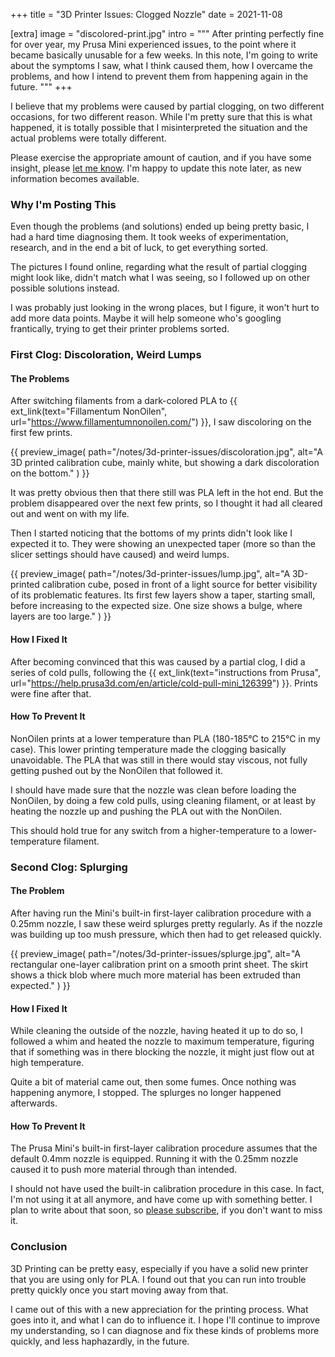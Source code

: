 +++
title = "3D Printer Issues: Clogged Nozzle"
date  = 2021-11-08

[extra]
image = "discolored-print.jpg"
intro = """
After printing perfectly fine for over year, my Prusa Mini experienced issues, to the point where it became basically unusable for a few weeks. In this note, I'm going to write about the symptoms I saw, what I think caused them, how I overcame the problems, and how I intend to prevent them from happening again in the future.
"""
+++

I believe that my problems were caused by partial clogging, on two different occasions, for two different reason. While I'm pretty sure that this is what happened, it is totally possible that I misinterpreted the situation and the actual problems were totally different.

Please exercise the appropriate amount of caution, and if you have some insight, please [let me know](/contact). I'm happy to update this note later, as new information becomes available.


### Why I'm Posting This

Even though the problems (and solutions) ended up being pretty basic, I had a hard time diagnosing them. It took weeks of experimentation, research, and in the end a bit of luck, to get everything sorted.

The pictures I found online, regarding what the result of partial clogging might look like, didn't match what I was seeing, so I followed up on other possible solutions instead.

I was probably just looking in the wrong places, but I figure, it won't hurt to add more data points. Maybe it will help someone who's googling frantically, trying to get their printer problems sorted.


### First Clog: Discoloration, Weird Lumps

#### The Problems

After switching filaments from a dark-colored PLA to {{ ext_link(text="Fillamentum NonOilen", url="https://www.fillamentumnonoilen.com/") }}, I saw discoloring on the first few prints.

{{
    preview_image(
        path="/notes/3d-printer-issues/discoloration.jpg",
        alt="A 3D printed calibration cube, mainly white, but showing a dark discoloration on the bottom."
    )
}}

It was pretty obvious then that there still was PLA left in the hot end. But the problem disappeared over the next few prints, so I thought it had all cleared out and went on with my life.

Then I started noticing that the bottoms of my prints didn't look like I expected it to. They were showing an unexpected taper (more so than the slicer settings should have caused) and weird lumps.

{{
    preview_image(
        path="/notes/3d-printer-issues/lump.jpg",
        alt="A 3D-printed calibration cube, posed in front of a light source for better visibility of its problematic features. Its first few layers show a taper, starting small, before increasing to the expected size. One size shows a bulge, where layers are too large."
    )
}}

#### How I Fixed It

After becoming convinced that this was caused by a partial clog, I did a series of cold pulls, following the {{ ext_link(text="instructions from Prusa", url="https://help.prusa3d.com/en/article/cold-pull-mini_126399") }}. Prints were fine after that.

#### How To Prevent It

NonOilen prints at a lower temperature than PLA (180-185°C to 215°C in my case). This lower printing temperature made the clogging basically unavoidable. The PLA that was still in there would stay viscous, not fully getting pushed out by the NonOilen that followed it.

I should have made sure that the nozzle was clean before loading the NonOilen, by doing a few cold pulls, using cleaning filament, or at least by heating the nozzle up and pushing the PLA out with the NonOilen.

This should hold true for any switch from a higher-temperature to a lower-temperature filament.


### Second Clog: Splurging

#### The Problem

After having run the Mini's built-in first-layer calibration procedure with a 0.25mm nozzle, I saw these weird splurges pretty regularly. As if the nozzle was building up too mush pressure, which then had to get released quickly.

{{
    preview_image(
        path="/notes/3d-printer-issues/splurge.jpg",
        alt="A rectangular one-layer calibration print on a smooth print sheet. The skirt shows a thick blob where much more material has been extruded than expected."
    )
}}

#### How I Fixed It

While cleaning the outside of the nozzle, having heated it up to do so, I followed a whim and heated the nozzle to maximum temperature, figuring that if something was in there blocking the nozzle, it might just flow out at high temperature.

Quite a bit of material came out, then some fumes. Once nothing was happening anymore, I stopped. The splurges no longer happened afterwards.

#### How To Prevent It

The Prusa Mini's built-in first-layer calibration procedure assumes that the default 0.4mm nozzle is equipped. Running it with the 0.25mm nozzle caused it to push more material through than intended.

I should not have used the built-in calibration procedure in this case. In fact, I'm not using it at all anymore, and have come up with something better. I plan to write about that soon, so [please subscribe](/subscribe), if you don't want to miss it.


### Conclusion

3D Printing can be pretty easy, especially if you have a solid new printer that you are using only for PLA. I found out that you can run into trouble pretty quickly once you start moving away from that.

I came out of this with a new appreciation for the printing process. What goes into it, and what I can do to influence it. I hope I'll continue to improve my understanding, so I can diagnose and fix these kinds of problems more quickly, and less haphazardly, in the future.
